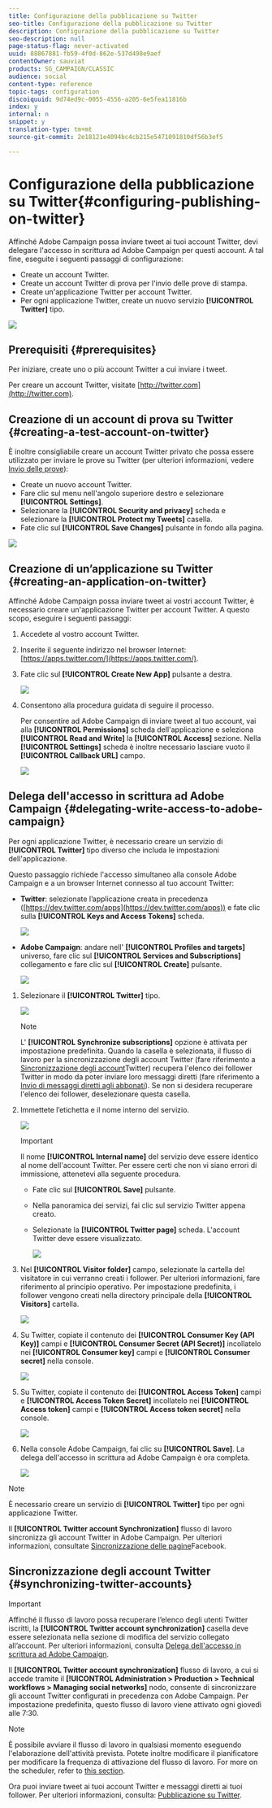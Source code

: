 ```yaml
---
title: Configurazione della pubblicazione su Twitter
seo-title: Configurazione della pubblicazione su Twitter
description: Configurazione della pubblicazione su Twitter
seo-description: null
page-status-flag: never-activated
uuid: 88867881-fb59-4f0d-862e-537d498e9aef
contentOwner: sauviat
products: SG_CAMPAIGN/CLASSIC
audience: social
content-type: reference
topic-tags: configuration
discoiquuid: 9d74ed9c-0055-4556-a205-6e5fea11816b
index: y
internal: n
snippet: y
translation-type: tm+mt
source-git-commit: 2e18121e4094bc4cb215e5471091810df56b3ef5

---
```



# Configurazione della pubblicazione su Twitter{#configuring-publishing-on-twitter}

Affinché Adobe Campaign possa inviare tweet ai tuoi account Twitter, devi delegare l&#39;accesso in scrittura ad Adobe Campaign per questi account. A tal fine, eseguite i seguenti passaggi di configurazione:

* Create un account Twitter.
* Create un account Twitter di prova per l&#39;invio delle prove di stampa.
* Create un&#39;applicazione Twitter per account Twitter.
* Per ogni applicazione Twitter, create un nuovo servizio **[!UICONTROL Twitter]** tipo.

![](assets/social_diagram_twitter_service.png)

## Prerequisiti {#prerequisites}

Per iniziare, create uno o più account Twitter a cui inviare i tweet.

Per creare un account Twitter, visitate [http://twitter.com](http://twitter.com).

## Creazione di un account di prova su Twitter {#creating-a-test-account-on-twitter}

È inoltre consigliabile creare un account Twitter privato che possa essere utilizzato per inviare le prove su Twitter (per ulteriori informazioni, vedere [Invio delle prove](../../social/using/publishing-on-twitter.md#sending-the-proof)):

* Create un nuovo account Twitter.
* Fare clic sul menu nell&#39;angolo superiore destro e selezionare **[!UICONTROL Settings]**.
* Selezionare la **[!UICONTROL Security and privacy]** scheda e selezionare la **[!UICONTROL Protect my Tweets]** casella.
* Fate clic sul **[!UICONTROL Save Changes]** pulsante in fondo alla pagina.

![](assets/social_twitter_test_page.png)

## Creazione di un’applicazione su Twitter {#creating-an-application-on-twitter}

Affinché Adobe Campaign possa inviare tweet ai vostri account Twitter, è necessario creare un&#39;applicazione Twitter per account Twitter. A questo scopo, eseguire i seguenti passaggi:

1. Accedete al vostro account Twitter.
1. Inserite il seguente indirizzo nel browser Internet: [https://apps.twitter.com/](https://apps.twitter.com/).
1. Fate clic sul **[!UICONTROL Create New App]** pulsante a destra.

   ![](assets/social_create_twitter_app_001.png)

1. Consentono alla procedura guidata di seguire il processo.

   Per consentire ad Adobe Campaign di inviare tweet al tuo account, vai alla **[!UICONTROL Permissions]** scheda dell&#39;applicazione e seleziona **[!UICONTROL Read and Write]** la **[!UICONTROL Access]** sezione. Nella **[!UICONTROL Settings]** scheda è inoltre necessario lasciare vuoto il **[!UICONTROL Callback URL]** campo.

   ![](assets/social_create_twitter_app_002.png)

## Delega dell&#39;accesso in scrittura ad Adobe Campaign {#delegating-write-access-to-adobe-campaign}

Per ogni applicazione Twitter, è necessario creare un servizio di **[!UICONTROL Twitter]** tipo diverso che includa le impostazioni dell&#39;applicazione.

Questo passaggio richiede l&#39;accesso simultaneo alla console Adobe Campaign e a un browser Internet connesso al tuo account Twitter:

* **Twitter**: selezionate l’applicazione creata in precedenza ([https://dev.twitter.com/apps](https://dev.twitter.com/apps)) e fate clic sulla **[!UICONTROL Keys and Access Tokens]** scheda.

   ![](assets/social_twitter_service_002.png)

* **Adobe Campaign**: andare nell&#39; **[!UICONTROL Profiles and targets]** universo, fare clic sul **[!UICONTROL Services and Subscriptions]** collegamento e fare clic sul **[!UICONTROL Create]** pulsante.

   ![](assets/social_twitter_service_007.png)

1. Selezionare il **[!UICONTROL Twitter]** tipo.

   ![](assets/social_twitter_service_008.png)

   >[!NOTE]
   >
   >L&#39; **[!UICONTROL Synchronize subscriptions]** opzione è attivata per impostazione predefinita. Quando la casella è selezionata, il flusso di lavoro per la sincronizzazione degli account Twitter (fare riferimento a [Sincronizzazione degli account](#synchronizing-twitter-accounts)Twitter) recupera l&#39;elenco dei follower Twitter in modo da poter inviare loro messaggi diretti (fare riferimento a [Invio di messaggi diretti agli abbonati](../../social/using/publishing-on-twitter.md#sending-direct-messages-to-subscribers)). Se non si desidera recuperare l&#39;elenco dei follower, deselezionare questa casella.

1. Immettete l’etichetta e il nome interno del servizio.

   ![](assets/social_twitter_service_009.png)

   >[!IMPORTANT]
   >
   >Il nome **[!UICONTROL Internal name]** del servizio deve essere identico al nome dell&#39;account Twitter. Per essere certi che non vi siano errori di immissione, attenetevi alla seguente procedura.

   * Fate clic sul **[!UICONTROL Save]** pulsante.
   * Nella panoramica dei servizi, fai clic sul servizio Twitter appena creato.
   * Selezionate la **[!UICONTROL Twitter page]** scheda. L&#39;account Twitter deve essere visualizzato.

      ![](assets/social_twitter_service_010.png)

1. Nel **[!UICONTROL Visitor folder]** campo, selezionate la cartella del visitatore in cui verranno creati i follower. Per ulteriori informazioni, fare riferimento al principio [](../../social/using/publishing-on-twitter.md#operating-principle)operativo. Per impostazione predefinita, i follower vengono creati nella directory principale della **[!UICONTROL Visitors]** cartella.

   ![](assets/social_twitter_service_010_b.png)

1. Su Twitter, copiate il contenuto dei **[!UICONTROL Consumer Key (API Key)]** campi e **[!UICONTROL Consumer Secret (API Secret)]** incollatelo nei **[!UICONTROL Consumer key]** campi e **[!UICONTROL Consumer secret]** nella console.

   ![](assets/social_twitter_service_012.png)

1. Su Twitter, copiate il contenuto dei **[!UICONTROL Access Token]** campi e **[!UICONTROL Access Token Secret]** incollatelo nei **[!UICONTROL Access token]** campi e **[!UICONTROL Access token secret]** nella console.

   ![](assets/social_twitter_service_013.png)

1. Nella console Adobe Campaign, fai clic su **[!UICONTROL Save]**. La delega dell&#39;accesso in scrittura ad Adobe Campaign è ora completa.

   ![](assets/social_twitter_service_014.png)

>[!NOTE]
>
>È necessario creare un servizio di **[!UICONTROL Twitter]** tipo per ogni applicazione Twitter.

Il **[!UICONTROL Twitter account Synchronization]** flusso di lavoro sincronizza gli account Twitter in Adobe Campaign. Per ulteriori informazioni, consultate [Sincronizzazione delle pagine](../../social/using/publishing-on-facebook-walls.md#synchronizing-facebook-pages)Facebook.

## Sincronizzazione degli account Twitter {#synchronizing-twitter-accounts}

>[!IMPORTANT]
>
>Affinché il flusso di lavoro possa recuperare l’elenco degli utenti Twitter iscritti, la **[!UICONTROL Twitter account synchronization]** casella deve essere selezionata nella sezione di modifica del servizio collegato all’account. Per ulteriori informazioni, consulta [Delega dell&#39;accesso in scrittura ad Adobe Campaign](#delegating-write-access-to-adobe-campaign).

Il **[!UICONTROL Twitter account synchronization]** flusso di lavoro, a cui si accede tramite il **[!UICONTROL Administration > Production > Technical workflows > Managing social networks]** nodo, consente di sincronizzare gli account Twitter configurati in precedenza con Adobe Campaign. Per impostazione predefinita, questo flusso di lavoro viene attivato ogni giovedì alle 7:30.

>[!NOTE]
>
>È possibile avviare il flusso di lavoro in qualsiasi momento eseguendo l&#39;elaborazione dell&#39;attività prevista. Potete inoltre modificare il pianificatore per modificare la frequenza di attivazione del flusso di lavoro. For more on the scheduler, refer to [this section](../../workflow/using/scheduler.md).

Ora puoi inviare tweet ai tuoi account Twitter e messaggi diretti ai tuoi follower. Per ulteriori informazioni, consulta: [Pubblicazione su Twitter](../../social/using/publishing-on-twitter.md).

